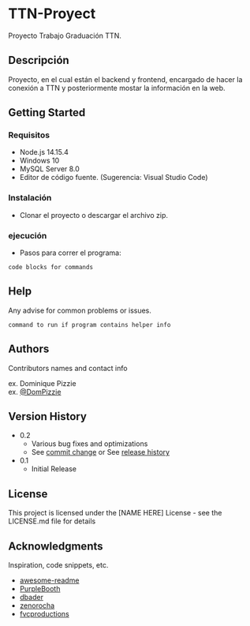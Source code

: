 # TTN-Proyect

Proyecto Trabajo Graduación TTN.

## Descripción

Proyecto, en el cual están el backend y frontend, encargado de hacer la conexión a TTN y posteriormente mostar la información en la web.

## Getting Started

### Requisitos

* Node.js 14.15.4
* Windows 10
* MySQL Server 8.0
* Editor de código fuente. (Sugerencia: Visual Studio Code)

### Instalación

* Clonar el proyecto o descargar el archivo zip.

### ejecución

* Pasos para correr el programa:
```
code blocks for commands
```

## Help

Any advise for common problems or issues.
```
command to run if program contains helper info
```

## Authors

Contributors names and contact info

ex. Dominique Pizzie  
ex. [@DomPizzie](https://twitter.com/dompizzie)

## Version History

* 0.2
    * Various bug fixes and optimizations
    * See [commit change]() or See [release history]()
* 0.1
    * Initial Release

## License

This project is licensed under the [NAME HERE] License - see the LICENSE.md file for details

## Acknowledgments

Inspiration, code snippets, etc.
* [awesome-readme](https://github.com/matiassingers/awesome-readme)
* [PurpleBooth](https://gist.github.com/PurpleBooth/109311bb0361f32d87a2)
* [dbader](https://github.com/dbader/readme-template)
* [zenorocha](https://gist.github.com/zenorocha/4526327)
* [fvcproductions](https://gist.github.com/fvcproductions/1bfc2d4aecb01a834b46)
